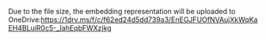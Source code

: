 Due to the file size, the embedding representation will be uploaded to OneDrive:https://1drv.ms/f/c/f62ed24d5dd739a3/EnEGJFUOfNVAujXkWqKaEH4BLuiR0c5-_IahEqbFWXzjkg
